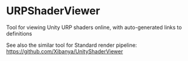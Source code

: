 # URPShaderViewer
Tool for viewing Unity URP shaders online, with auto-generated links to definitions

See also the similar tool for Standard render pipeline: https://github.com/Xibanya/UnityShaderViewer
